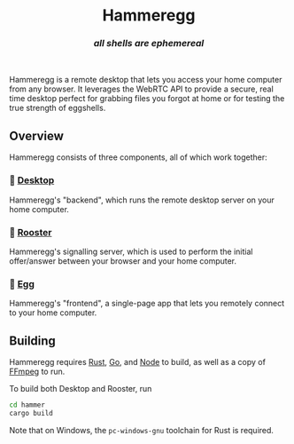 <div align="center">
    <h1>Hammeregg</h1>
    <h3><i>all shells are ephemereal</i></h3>
    <br>
</div>

Hammeregg is a remote desktop that lets you access your home computer from any browser. It leverages the WebRTC API to provide a secure, real time desktop perfect for grabbing files you forgot at home or for testing the true strength of eggshells.

## Overview

Hammeregg consists of three components, all of which work together:

### 🔨 [Desktop](hammer/hammeregg_backend)
Hammeregg's "backend", which runs the remote desktop server on your home computer.

### 🐓 [Rooster](hammer/hammeregg_rooster)
Hammeregg's signalling server, which is used to perform the initial offer/answer between your browser and your home computer.

### 🥚 [Egg](egg)
Hammeregg's "frontend", a single-page app that lets you remotely connect to your home computer.

## Building

Hammeregg requires [Rust](https://www.rust-lang.org/), [Go](https://golang.org/), and [Node](https://nodejs.org/) to build, as well as a copy of [FFmpeg](https://www.ffmpeg.org/) to run.

To build both Desktop and Rooster, run
```sh
cd hammer
cargo build
```
Note that on Windows, the `pc-windows-gnu` toolchain for Rust is required.
